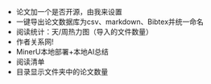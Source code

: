- 论文加一个是否开源，由我来设置
- 一键导出论文数据库为csv、markdown、Bibtex并统一命名
- 阅读统计：天/周热力图（导入的文件数量）
- 作者关系网!
- MinerU本地部署+本地AI总结
- 阅读清单
- 目录显示文件夹中的论文数量